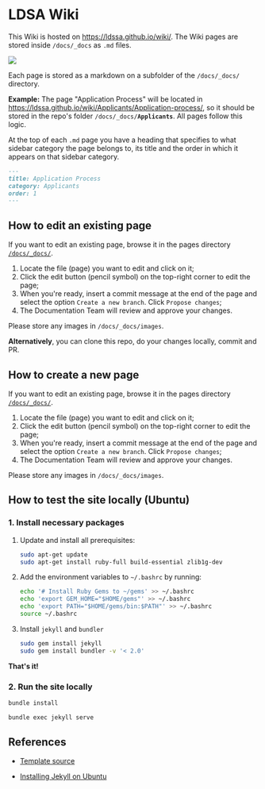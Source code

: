 # LDSA Wiki

This Wiki is hosted on https://ldssa.github.io/wiki/. The Wiki pages are stored inside `/docs/_docs` as `.md` files.

![](_docs/images/wiki_vs_githubpage.png)


Each page is stored as a markdown on a subfolder of the `/docs/_docs/` directory.

**Example:** The page "Application Process" will be located in https://ldssa.github.io/wiki/Applicants/Application-process/, so it should be stored in the repo's folder `/docs/_docs/`**`Applicants`**. All pages follow this logic.

At the top of each `.md` page you have a heading that specifies to what sidebar category the page belongs to, its title and the order in which it appears on that sidebar category.

```markdown
---
title: Application Process
category: Applicants
order: 1
---
```

## How to edit an existing page

If you want to edit an existing page, browse it in the pages directory [`/docs/_docs/`](https://github.com/LDSSA/wiki/tree/main/docs/_docs).

1. Locate the file (page) you want to edit and click on it;
1. Click the edit button (pencil symbol) on the top-right corner to edit the page;
1. When you're ready, insert a commit message at the end of the page and select the option `Create a new branch`. Click `Propose changes`;
1. The Documentation Team will review and approve your changes.

Please store any images in `/docs/_docs/images`.

**Alternatively**, you can clone this repo, do your changes locally, commit and PR.

## How to create a new page

If you want to edit an existing page, browse it in the pages directory [`/docs/_docs/`](https://github.com/LDSSA/wiki/tree/main/docs/_docs).

1. Locate the file (page) you want to edit and click on it;
1. Click the edit button (pencil symbol) on the top-right corner to edit the page;
1. When you're ready, insert a commit message at the end of the page and select the option `Create a new branch`. Click `Propose changes`;
1. The Documentation Team will review and approve your changes.

Please store any images in `/docs/_docs/images`.


## How to test the site locally (Ubuntu)

### **1. Install necessary packages**

1. Update and install all prerequisites:

    ```bash
    sudo apt-get update
    sudo apt-get install ruby-full build-essential zlib1g-dev
    ```

1. Add the environment variables to `~/.bashrc` by running:

    ```bash
    echo '# Install Ruby Gems to ~/gems' >> ~/.bashrc
    echo 'export GEM_HOME="$HOME/gems"' >> ~/.bashrc
    echo 'export PATH="$HOME/gems/bin:$PATH"' >> ~/.bashrc
    source ~/.bashrc
    ```

1. Install `jekyll` and `bundler`

    ```bash
    sudo gem install jekyll
    sudo gem install bundler -v '< 2.0'
    ```

**That's it!**

### **2. Run the site locally**

```bash
bundle install
```

```bash
bundle exec jekyll serve
```

## References

- [Template source](https://github.com/CloudCannon/edition-jekyll-template)

- [Installing Jekyll on Ubuntu](https://jekyllrb.com/docs/installation/ubuntu/)